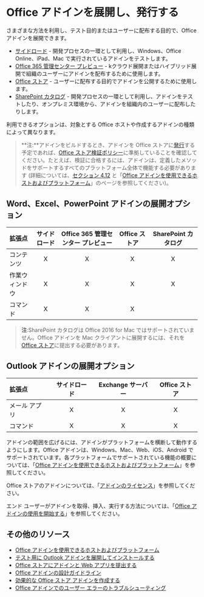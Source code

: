 
# <a name="deploy-and-publish-your-office-add-in"></a>Office アドインを展開し、発行する

さまざまな方法を利用し、テスト目的またはユーザーに配布する目的で、Office アドインを展開できます。 

- [サイドロード](../testing/create-a-network-shared-folder-catalog-for-task-pane-and-content-add-ins.md) - 開発プロセスの一環として利用し、Windows、Office Online、iPad、Mac で実行されているアドインをテストします。
- [Office 365 管理センター プレビュー](https://support.office.com/en-ie/article/Deploy-Office-Add-Ins-in-Office-365-737e8c86-be63-44d7-bf02-492fa7cd9c3f?ui=en-US&rs=en-IE&ad=IE) - kクラウド展開またはハイブリッド展開で組織のユーザーにアドインを配布するために使用します。
- [Office ストア] - ユーザーに配布する目的でアドインを公開するために使用します。
- [SharePoint カタログ](publish-task-pane-and-content-add-ins-to-an-add-in-catalog.md) - 開発プロセスの一環として利用し、アドインをテストしたり、オンプレミス環境から、アドインを組織内のユーザーに配布したりします。

利用できるオプションは、対象とする Office ホストや作成するアドインの種類によって異なります。

>**注:**アドインをビルドするとき、アドインを Office ストアに[発行](../publish/publish.md)する予定であれば、[Office ストア検証ポリシー](https://msdn.microsoft.com/en-us/library/jj220035.aspx)に準拠していることを確認してください。たとえば、検証に合格するには、アドインは、定義したメソッドをサポートするすべてのプラットフォーム全体で機能する必要があります (詳細については、[セクション 4.12](https://msdn.microsoft.com/en-us/library/jj220035.aspx#Anchor_3) と「[Office アドインを使用できるホストおよびプラットフォーム](https://dev.office.com/add-in-availability)」のページを参照してください)。

## <a name="deployment-options-for-word-excel-and-powerpoint-add-ins"></a>Word、Excel、PowerPoint アドインの展開オプション

| 拡張点            | サイドロード | Office 365 管理センター プレビュー |Office ストア  | SharePoint カタログ  |
|:----------------|:-----------:|:------------------:|:-------------------------------:|:------------:|
| コンテンツ         | X           | X                  | X                               | X            |
| 作業ウィンドウ       | X           | X                  | X                               | X            |
| コマンド         | X           | X                  | X                                |              |

> **注**:SharePoint カタログは Office 2016 for Mac ではサポートされていません。Office アドインを Mac クライアントに展開するには、それを [Office ストア]に提出する必要があります。    

## <a name="deployment-options-for-outlook-add-ins"></a>Outlook アドインの展開オプション

| 拡張点     | サイドロード | Exchange サーバー | Office ストア |
|:---------|:-----------:|:---------------:|:------------:|
| メール アプリ | X           | X               | X            |
| コマンド  | X           | X               | X            |

アドインの範囲を広げるには、アドインがプラットフォームを横断して動作するようにします。Office アドインは、Windows、Mac、Web、iOS、Android でサポートされています。各プラットフォームでサポートされている機能の概要については、「[Office アドインを使用できるホストおよびプラットフォーム]」を参照してください。   

Office ストアのアドインについては、「[アドインのライセンス](https://msdn.microsoft.com/EN-US/library/office/jj163257.aspx)」を参照してください。

エンド ユーザーがアドインを取得、挿入、実行する方法については、「[Office アドインの使用を開始する](https://support.office.com/en-ie/article/Start-using-your-Office-Add-in-82e665c4-6700-4b56-a3f3-ef5441996862?ui=en-US&rs=en-IE&ad=IE)」を参照してください。

## <a name="additional-resources"></a>その他のリソース

- [Office アドインを使用できるホストおよびプラットフォーム]
- [テスト用に Outlook アドインを展開してインストールする](../outlook/testing-and-tips.md) 
- [Office ストアにアドインと Web アプリを提出する][Office ストア]
- [Office アドインの設計ガイドライン](../design/add-in-design)
- [効果的な Office ストア アドインを作成する](https://msdn.microsoft.com/en-us/library/jj635874.aspx)
- [Office アドインでのユーザー エラーのトラブルシューティング](../testing/testing-and-troubleshooting.md)

[Office ストア]: http://msdn.microsoft.com/library/ff075782-1303-4517-91cc-b3d730e9b9ae%28Office.15%29.aspx
[Office アドインを使用できるホストおよびプラットフォーム]: http://dev.office.com/add-in-availability
